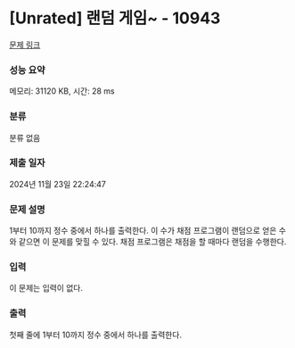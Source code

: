 # [Unrated] 랜덤 게임~ - 10943 

[문제 링크](https://www.acmicpc.net/problem/10943) 

### 성능 요약

메모리: 31120 KB, 시간: 28 ms

### 분류

분류 없음

### 제출 일자

2024년 11월 23일 22:24:47

### 문제 설명

<p>1부터 10까지 정수 중에서 하나를 출력한다. 이 수가 채점 프로그램이 랜덤으로 얻은 수와 같으면 이 문제를 맞힐 수 있다. 채점 프로그램은 채점을 할 때마다 랜덤을 수행한다.</p>

### 입력 

 <p>이 문제는 입력이 없다.</p>

### 출력 

 <p>첫째 줄에 1부터 10까지 정수 중에서 하나를 출력한다.</p>

